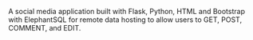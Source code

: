 A social media application built with Flask, Python, HTML and Bootstrap with ElephantSQL for remote data hosting to allow users to GET, POST, COMMENT, and EDIT.